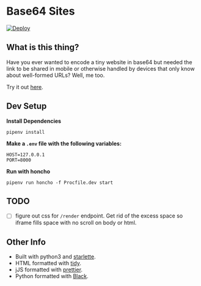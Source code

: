 # Base64 Sites

[![Deploy](https://www.herokucdn.com/deploy/button.svg)](https://heroku.com/deploy?template=https://github.com/fidiego/base64-sites)

## What is this thing?

Have you ever wanted to encode a tiny website in base64 but needed the link to be shared in mobile or otherwise handled by devices that only know about well-formed URLs? Well, me too.

Try it out <a href="//base64-sites.herokuapp.com">here</a>.

## Dev Setup

**Install Dependencies**

```
pipenv install
```

**Make a `.env` file with the following variables:**

```
HOST=127.0.0.1
PORT=8000
```

**Run with honcho**

```
pipenv run honcho -f Procfile.dev start
```

## TODO

- [ ] figure out css for `/render` endpoint. Get rid of the excess space so iframe fills space with no scroll on body or html.

## Other Info

- Built with python3 and <a href="https://www.starlette.io/">starlette</a>.
- HTML formatted with <a href="http://www.html-tidy.org/">tidy</a>.
- jJS formatted with <a href="https://prettier.io/">prettier</a>.
- Python formatted with <a href="https://pypi.org/project/black/">Black</a>.
